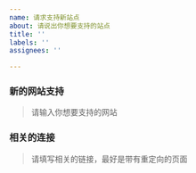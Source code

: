 ```yaml
---
name: 请求支持新站点
about: 请说出你想要支持的站点
title: ''
labels: ''
assignees: ''

---
```


### 新的网站支持

> 请输入你想要支持的网站

### 相关的连接

> 请填写相关的链接，最好是带有重定向的页面
